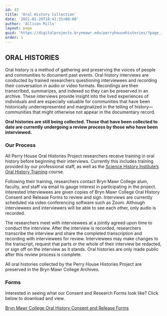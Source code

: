 ```yaml
---
id: 43
title: 'Oral History Collection'
date: '2021-01-29T18:41:31+00:00'
author: 'Allison Mills'
layout: page
guid: 'https://digitalprojects.brynmawr.edu/perryhousehistories/?page_id=43'
order: 1
---
```


## ORAL HISTORIES

Oral history is a method of gathering and preserving the voices of people and communities to document past events. Oral history interviews are conducted by trained researchers questioning interviewees and recording their conversation in audio or video formats. Recordings are then transcribed, summarizes, and indexed so they can be preserved in an archive. These interviews provide insight into the lived experiences of individuals and are especially valuable for communities that have been historically underrepresented and marginalized in the telling of history—communities that might otherwise not appear in the documentary record.

**Oral histories are still being collected. Those that have been collected to date are currently undergoing a review process by those who have been interviewed.**

### Our Process

All Perry House Oral Histories Project researchers receive training in oral history before beginning their interviews. Currently this includes training provided by our professional staff, as well as the [Science History Institute’s Oral History Training](https://www.sciencehistory.org/ohtraining) course.

Following their training, researchers contact Bryn Mawr College alum, faculty, and staff via email to gauge interest in participating in the project. Interested interviewees are given copies of Bryn Mawr College Oral History Consent and Release Forms to review and sign. Interviews are currently scheduled via video conferencing software such as Zoom. Although interviewees and interviewers will be able to see each other, only audio is recorded.

The researchers meet with interviewees at a jointly agreed upon time to conduct the interview. After the interview is recorded, researchers transcribe the interview and share the completed transcription and recording with interviewees for review. Interviewees may make changes to the transcript, request that parts or the whole of their interview be redacted, or sign off on the interview as it stands. Oral histories are only made public after this review process is complete.

All oral histories collected by the Perry House Histories Project are preserved in the Bryn Mawr College Archives.

### Forms

Interested in seeing what our Consent and Research Forms look like? Click below to download and view.

[Bryn Mawr College Oral History Consent and Release Forms](https://digitalprojects.brynmawr.edu/perryhousehistories/wp-content/uploads/2021/01/BMC-Oral-History-Consent-and-Release.docx)
